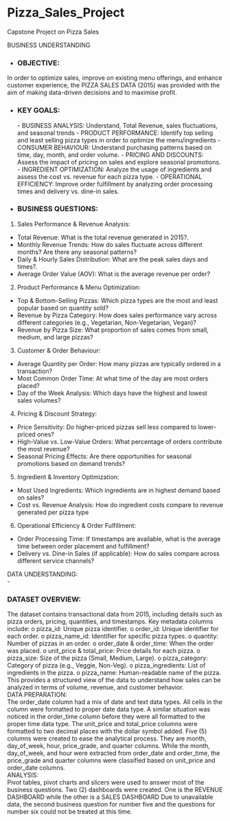 # Pizza_Sales_Project
Capstone Project on Pizza Sales


<summary> BUSINESS UNDERSTANDING </summary>  

- <h3> OBJECTIVE:</h3>  
In order to optimize sales, improve on existing menu offerings, and enhance customer experience, the PIZZA SALES DATA (2015) was provided with the aim of making data-driven decisions and to maximise profit.  
- <h3> KEY GOALS:</h3>  
  - BUSINESS ANALYSIS: Understand, Total Revenue, sales fluctuations, and seasonal trends  
  - PRODUCT PERFORMANCE: Identify top selling and least selling pizza types in order to optimize the menu/ingredients  
  - CONSUMER BEHAVIOUR: Understand purchasing patterns based on time, day, month, and order volume.  - PRICING AND DISCOUNTS: Assess the impact of pricing on sales and explore seasonal promotions.  
  - INGREDIENT OPTIMIZATION: Analyze the usage of ingredients and assess the cost vs. revenue for each pizza type.  
  - OPERATIONAL EFFICIENCY: Improve order fulfillment by analyzing order processing times and delivery vs. dine-in sales.  
- <h3> BUSINESS QUESTIONS:</h3>  
1. Sales Performance & Revenue Analysis:  
  - Total Revenue: What is the total revenue generated in 2015?.  
  - Monthly Revenue Trends: How do sales fluctuate across different months? Are there any seasonal patterns?  
  - Daily & Hourly Sales Distribution: What are the peak sales days and times?.
  - Average Order Value (AOV): What is the average revenue per order?  
2. Product Performance & Menu Optimization:  
  - Top & Bottom-Selling Pizzas: Which pizza types are the most and least popular based on quantity sold?  
  - Revenue by Pizza Category: How does sales performance vary across different categories (e.g., Vegetarian, Non-Vegetarian, Vegan)?  
  - Revenue by Pizza Size: What proportion of sales comes from small, medium, and large pizzas?  
3. Customer & Order Behaviour:  
  - Average Quantity per Order: How many pizzas are typically ordered in a transaction?  
  - Most Common Order Time: At what time of the day are most orders placed?  
  - Day of the Week Analysis: Which days have the highest and lowest sales volumes?  
4. Pricing & Discount Strategy:  
  - Price Sensitivity: Do higher-priced pizzas sell less compared to lower-priced ones?  
  - High-Value vs. Low-Value Orders: What percentage of orders contribute the most revenue?  
  - Seasonal Pricing Effects: Are there opportunities for seasonal promotions based on demand trends?  
5. Ingredient & Inventory Optimization:  
  - Most Used Ingredients: Which ingredients are in highest demand based on sales?  
  - Cost vs. Revenue Analysis: How do ingredient costs compare to revenue generated per pizza type  
6. Operational Efficiency & Order Fulfillment:  
  - Order Processing Time: If timestamps are available, what is the average time between order placement and fulfillment?  
  - Delivery vs. Dine-in Sales (if applicable): How do sales compare across different service channels?

<summary> DATA UNDERSTANDING:</summary>  
- <h3> DATASET OVERVIEW:</h3>  
The dataset contains transactional data from 2015, including details such as pizza orders, pricing, quantities, and timestamps. Key metadata columns include:  
o	pizza_id: Unique pizza identifier.  
o	order_id: Unique identifier for each order.  
o	pizza_name_id: Identifier for specific pizza types.  
o	quantity: Number of pizzas in an order.  
o	order_date & order_time: When the order was placed.  
o	unit_price & total_price: Price details for each pizza.  
o	pizza_size: Size of the pizza (Small, Medium, Large).  
o	pizza_category: Category of pizza (e.g., Veggie, Non-Veg).  
o	pizza_ingredients: List of ingredients in the pizza.  
o	pizza_name: Human-readable name of the pizza.  
This provides a structured view of the data to understand how sales can be analyzed in terms of volume, revenue, and customer behavior.
<summary> DATA PREPARATION:</summary>    
The order_date column had a mix of date and text data types. All cells in the column were formatted to proper date data type.  
A similar situation was noticed in the order_time column before they were all formatted to the proper time data type.  
The unit_price and total_price columns were formatted to two decimal places with the dollar symbol added.  
Five (5) columns were created to ease the analytical process. They are month, day_of_week, hour, price_grade, and quarter columns. While the month, day_of_week, and hour were extracted from order_date and order_time, the price_grade and quarter columns were classified based on unit_price and order_date columns.  
<summary> ANALYSIS:</summary>  
Pivot tables, pivot charts and slicers were used to answer most of the business questions.  
Two (2) dashboards were created. One is the REVENUE DASHBOARD while the other is a SALES DASHBOARD  
Due to unavailable data, the second business question for number five and the questions for number six could not be treated at this time.

